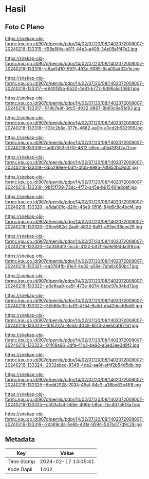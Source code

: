 # Hasil

## Foto C Plano

https://sirekap-obj-formc.kpu.go.id/907d/pemilu/pdpr/14/02/07/20/08/1402072008007-20240216-133315--f98e6f4a-b811-44e3-a409-34e05e1f47e2.jpg

https://sirekap-obj-formc.kpu.go.id/907d/pemilu/pdpr/14/02/07/20/08/1402072008007-20240216-133316--c6ae5410-597f-493c-9085-9ca00ad32c1e.jpg

https://sirekap-obj-formc.kpu.go.id/907d/pemilu/pdpr/14/02/07/20/08/1402072008007-20240216-133317--e940185a-6532-4e81-b772-9d96a5c146b1.jpg

https://sirekap-obj-formc.kpu.go.id/907d/pemilu/pdpr/14/02/07/20/08/1402072008007-20240216-133317--914b7e8f-3dc5-4032-8867-8b60c6e51d93.jpg

https://sirekap-obj-formc.kpu.go.id/907d/pemilu/pdpr/14/02/07/20/08/1402072008007-20240216-133318--703c2b8a-377b-4682-aa0b-a0ed2b632996.jpg

https://sirekap-obj-formc.kpu.go.id/907d/pemilu/pdpr/14/02/07/20/08/1402072008007-20240216-133318--fad07553-67f0-4812-b9ce-a054193f2a7f.jpg

https://sirekap-obj-formc.kpu.go.id/907d/pemilu/pdpr/14/02/07/20/08/1402072008007-20240216-133319--3bb299ee-0df1-4fdb-998a-7df852bc9d0f.jpg

https://sirekap-obj-formc.kpu.go.id/907d/pemilu/pdpr/14/02/07/20/08/1402072008007-20240216-133319--9b15f709-73dc-4f72-a45e-b915481e8def.jpg

https://sirekap-obj-formc.kpu.go.id/907d/pemilu/pdpr/14/02/07/20/08/1402072008007-20240216-133320--a9da00fc-d20c-45e9-9516-84d6c8c4bcf4.jpg

https://sirekap-obj-formc.kpu.go.id/907d/pemilu/pdpr/14/02/07/20/08/1402072008007-20240216-133320--26ee682d-2aa5-4832-8a51-a53ee38cee26.jpg

https://sirekap-obj-formc.kpu.go.id/907d/pemilu/pdpr/14/02/07/20/08/1402072008007-20240216-133320--4d3494f3-5ccb-4122-b02f-6a9e69dda3f9.jpg

https://sirekap-obj-formc.kpu.go.id/907d/pemilu/pdpr/14/02/07/20/08/1402072008007-20240216-133321--ea3784fb-91e3-4e32-a58e-7a1a9c650bc7.jpg

https://sirekap-obj-formc.kpu.go.id/907d/pemilu/pdpr/14/02/07/20/08/1402072008007-20240216-133322--a6effaa9-ca5f-473e-8074-8bbc97e34bd7.jpg

https://sirekap-obj-formc.kpu.go.id/907d/pemilu/pdpr/14/02/07/20/08/1402072008007-20240216-133322--35568d35-bd11-4754-8a5d-db42dcc68a58.jpg

https://sirekap-obj-formc.kpu.go.id/907d/pemilu/pdpr/14/02/07/20/08/1402072008007-20240216-133323--1b15237a-9c64-4048-8513-aeeb0af97161.jpg

https://sirekap-obj-formc.kpu.go.id/907d/pemilu/pdpr/14/02/07/20/08/1402072008007-20240216-133323--01f09a96-3dfa-41b3-be92-a6ed2ee3d9f2.jpg

https://sirekap-obj-formc.kpu.go.id/907d/pemilu/pdpr/14/02/07/20/08/1402072008007-20240216-133324--2932abed-8349-4de2-aa8f-ef4f2b54d5db.jpg

https://sirekap-obj-formc.kpu.go.id/907d/pemilu/pdpr/14/02/07/20/08/1402072008007-20240216-133325--6cdd2928-7034-45af-84c3-a36be83e4ff8.jpg

https://sirekap-obj-formc.kpu.go.id/907d/pemilu/pdpr/14/02/07/20/08/1402072008007-20240216-133325--c503afa4-b56e-406b-b85c-7bc40756f3a7.jpg

https://sirekap-obj-formc.kpu.go.id/907d/pemilu/pdpr/14/02/07/20/08/1402072008007-20240216-133316--2db89c8a-5e6b-431a-9594-547bd77d9c29.jpg


## Metadata

| Key        | Value               |
| ---------- | ------------------- |
| Time Stamp | 2024-02-17 13:05:41 |
| Kode Dapil | 1402                |



